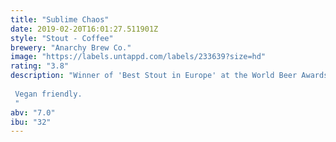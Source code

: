 ```yaml
---
title: "Sublime Chaos"
date: 2019-02-20T16:01:27.511901Z
style: "Stout - Coffee"
brewery: "Anarchy Brew Co."
image: "https://labels.untappd.com/labels/233639?size=hd"
rating: "3.8"
description: "Winner of 'Best Stout in Europe' at the World Beer Awards 2015. Our dark, voluptuous breakfast stout is infused with Ethiopian Guji natural coffee beans from Stafford-based coffee roaster, Hasbean. Velvety and viscous, it's balanced delicately with New Zealand hops.  Vegan friendly. "
abv: "7.0"
ibu: "32"
---
```

